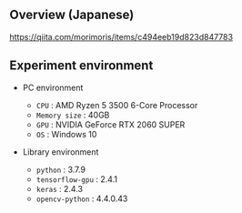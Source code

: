 ## Overview (Japanese)

https://qiita.com/morimoris/items/c494eeb19d823d847783

## Experiment environment

- PC environment
  - `CPU` : AMD Ryzen 5 3500 6-Core Processor
  - `Memory size` : 40GB
  - `GPU` : NVIDIA GeForce RTX 2060 SUPER
  - `OS` : Windows 10
  
- Library environment
  - `python` : 3.7.9
  - `tensorflow-gpu` : 2.4.1
  - `keras` : 2.4.3
  - `opencv-python` : 4.4.0.43
